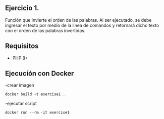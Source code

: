 ## Ejercicio 1.

Función que invierte el orden de las palabras. 
Al ser ejecutado, se debe ingresar el texto por medio de la linea de comandos y retornará dicho texto con el orden de las palabras invertidas.

## Requisitos
- PHP 8+

## Ejecución con Docker
-crear imagen
```
docker build -t exercise1 .
```

-ejecutar script
```
docker run --rm -it exercise1
```
